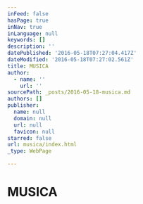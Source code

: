 ```yaml
---
inFeed: false
hasPage: true
inNav: true
inLanguage: null
keywords: []
description: ''
datePublished: '2016-05-18T07:27:04.417Z'
dateModified: '2016-05-18T07:27:02.561Z'
title: MUSICA
author:
  - name: ''
    url: ''
sourcePath: _posts/2016-05-18-musica.md
authors: []
publisher:
  name: null
  domain: null
  url: null
  favicon: null
starred: false
url: musica/index.html
_type: WebPage

---
```

# MUSICA